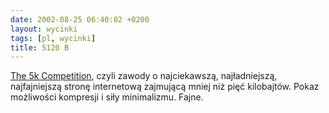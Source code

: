 ```yaml
---
date: 2002-08-25 06:40:02 +0200
layout: wycinki
tags: [pl, wycinki]
title: 5120 B
---
```


[The 5k Competition](http://www.the5k.org/ 'the5k.org'), czyli zawody o najciekawszą, najładniejszą, najfajniejszą stronę internetową zajmującą mniej niż pięć kilobajtów. Pokaz możliwości kompresji i siły minimalizmu. Fajne.
